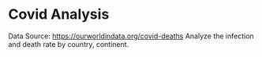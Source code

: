 # Covid Analysis 
Data Source: https://ourworldindata.org/covid-deaths
Analyze the infection and death rate by country, continent. 

